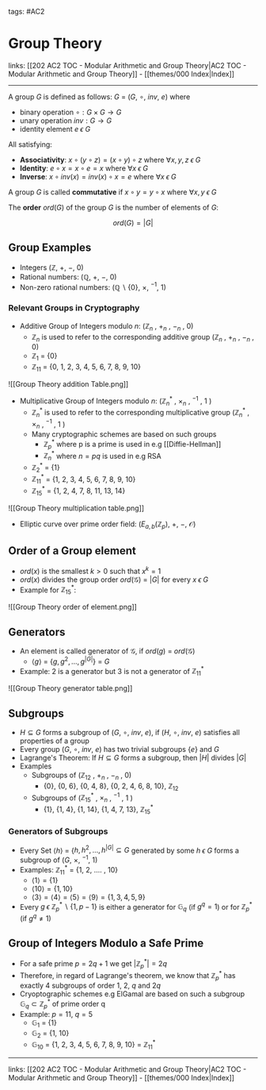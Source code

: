 tags: #AC2

# Group Theory

links: [[202 AC2 TOC - Modular Arithmetic and Group Theory|AC2 TOC - Modular Arithmetic and Group Theory]] - [[themes/000 Index|Index]]

---

A group $G$ is defined as follows: $G$ = ($G$, $\circ$, $inv$, $e$) where
- binary operation $\circ : G \times G \rightarrow G$
- unary operation $inv : G \rightarrow G$ 
- identity element $e \; \epsilon \; G$

All satisfying:
- **Associativity**: $x \circ (y\circ z) = (x\circ y) \circ z$ where $\forall x,y,z \; \epsilon \; G$
- **Identity**: $e \circ x = x \circ e = x$ where $\forall x \; \epsilon \; G$
- **Inverse**: $x\circ inv(x) = inv(x) \circ x = e$ where $\forall x \; \epsilon \; G$

A group $G$ is called **commutative** if $x\circ y = y \circ x$ where $\forall x,y \; \epsilon \; G$

The **order** $ord(G)$ of the group $G$ is the number of elements of $G$:

$$ord(G) = |G| $$

## Group Examples

- Integers ($\mathbb{Z}$, $+$, $-$, $0$)
- Rational numbers: ($\mathbb{Q}$, $+$, $-$, 0)
- Non-zero rational numbers: ($\mathbb{Q} \backslash \{ 0 \}$, $\times$, $^{-1}$, $1$)

### Relevant Groups in Cryptography

- Additive Group of Integers modulo $n$: ($\mathbb{Z}_n$ , $+_n$ , $-_n$ , 0)
	- $\mathbb{Z}_n$ is used to refer to the corresponding additive group ($\mathbb{Z}_n$ , $+_n$ , $-_n$ , 0)
	- $\mathbb{Z}_1$ = {0}
	- $\mathbb{Z}_{11}$ = {0, 1, 2, 3, 4, 5, 6, 7, 8, 9, 10}

![[Group Theory addition Table.png]]

- Multiplicative Group of Integers modulo $n$: ($\mathbb{Z}^*_n$ , $\times _n$ , $^{-1}$ , 1 )
	- $\mathbb{Z}^*_n$ is used to refer to the corresponding multiplicative group ($\mathbb{Z}^*_n$ , $\times _n$ , $^{-1}$ , 1 )
	- Many cryptographic schemes are based on such groups
		- $\mathbb{Z}^*_p$ where p is a prime is used in e.g [[Diffie-Hellman]]
		- $\mathbb{Z}^*_n$ where $n=pq$ is used in e.g RSA
	- $\mathbb{Z}^*_2$ = {1}
	- $\mathbb{Z}^*_{11}$ = {1, 2, 3, 4, 5, 6, 7, 8, 9, 10}
	- $\mathbb{Z}^*_{15}$ = {1, 2, 4, 7, 8, 11, 13, 14}

![[Group Theory multiplication table.png]]

- Elliptic curve over prime order field: ($E_{a,b}(\mathbb{Z}_p)$, $+$, $-$, $\mathcal{O}$)

## Order of a Group element

- $ord(x)$ is the smallest $k>0$ such that $x^k=1$
- $ord(x)$ divides the group order $ord(\mathcal{G}$) = |$G$| for every $x \; \epsilon \; G$
- Example for $\mathbb{Z}^*_{15}$:

![[Group Theory order of element.png]]

## Generators

- An element is called generator of $\mathcal{G}$, if $ord(g)$ = $ord(\mathcal{G}$)
	- $\langle g \rangle$ = {$g,g^2,...,g^{|G|}$} = $G$
- Example: 2 is a generator but 3 is not a generator of $\mathbb{Z}^*_{11}$

![[Group Theory generator table.png]]

## Subgroups

- $H\subseteq G$ forms a subgroup of ($G$, $\circ$, $inv$, $e$), if ($H$, $\circ$, $inv$, $e$) satisfies all properties of a group
- Every group ($G$, $\circ$, $inv$, $e$) has two trivial subgroups {$e$} and $G$
- Lagrange's Theorem: If  $H\subseteq G$ forms a subgroup, then $|H|$ divides $|G|$
- Examples
	- Subgroups of ($\mathbb{Z}_{12}$ , $+_n$ , $-_n$ , 0)
		- {0}, {0, 6}, {0, 4, 8}, {0, 2, 4, 6, 8, 10}, $\mathbb{Z}_{12}$
	- Subgroups of ($\mathbb{Z}^*_{15}$ , $\times _n$ , $^{-1}$ , 1 )
		- {1}, {1, 4}, {1, 14}, {1, 4, 7, 13}, $\mathbb{Z}^*_{15}$

### Generators of Subgroups

- Every Set $\langle h \rangle$ = {$h,h^2,...,h^{|G|}\subseteq G$ generated by some $h \; \epsilon \; G$ forms a subgroup of ($G$, $\times$, $^{-1}$, $1$)
- Examples: $\mathbb{Z}_{11}^*$ = {1, 2, .... , 10}
	- $\langle 1 \rangle = \{ 1 \}$
	- $\langle 10 \rangle = \{ 1, 10 \}$
	- $\langle 3 \rangle = \langle 4 \rangle = \langle 5 \rangle = \langle 9 \rangle = \{ 1,3,4,5,9 \}$
- Every  $g \; \epsilon \; \mathbb{Z}_p^* \backslash \{ 1, p-1 \}$ is either a generator for $\mathbb{G}_q$ (if $g^q = 1$) or for $\mathbb{Z}_p^*$ (if $g^q \neq 1$)

## Group of Integers Modulo a Safe Prime

- For a safe prime $p = 2q+1$ we get $|\mathbb{Z}^*_{p}| = 2q$
- Therefore, in regard of Lagrange's theorem, we know that $\mathbb{Z}^*_{p}$ has exactly 4 subgroups of order $1$, $2$, $q$ and $2q$
- Cryoptographic schemes e.g ElGamal are based on such a subgroup $\mathbb{G}_q \subset \mathbb{Z}^*_{p}$ of prime order q
- Example: $p=11$, $q=5$
	- $\mathbb{G}_{1}$ = {1}
	- $\mathbb{G}_{2}$ = {1, 10}
	- $\mathbb{G}_{10}$ = {1, 2, 3, 4, 5, 6, 7, 8, 9, 10} = $\mathbb{Z}^*_{11}$

---
links: [[202 AC2 TOC - Modular Arithmetic and Group Theory|AC2 TOC - Modular Arithmetic and Group Theory]] - [[themes/000 Index|Index]]